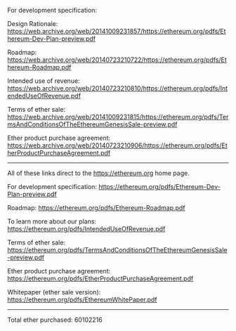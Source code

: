 For development specification: 

Design Rationale: https://web.archive.org/web/20141009231857/https://ethereum.org/pdfs/Ethereum-Dev-Plan-preview.pdf

Roadmap: https://web.archive.org/web/20140723210722/https://ethereum.org/pdfs/Ethereum-Roadmap.pdf

Intended use of revenue: https://web.archive.org/web/20140723210810/https://ethereum.org/pdfs/IntendedUseOfRevenue.pdf

Terms of ether sale: https://web.archive.org/web/20141009231815/https://ethereum.org/pdfs/TermsAndConditionsOfTheEthereumGenesisSale-preview.pdf

Ether product purchase agreement: https://web.archive.org/web/20140723210906/https://ethereum.org/pdfs/EtherProductPurchaseAgreement.pdf

***
All of these links direct to the https://ethereum.org home page.

For development specification: https://ethereum.org/pdfs/Ethereum-Dev-Plan-preview.pdf

Roadmap: https://ethereum.org/pdfs/Ethereum-Roadmap.pdf

To learn more about our plans: https://ethereum.org/pdfs/IntendedUseOfRevenue.pdf

Terms of ether sale: https://ethereum.org/pdfs/TermsAndConditionsOfTheEthereumGenesisSale-preview.pdf

Ether product purchase agreement: https://ethereum.org/pdfs/EtherProductPurchaseAgreement.pdf

Whitepaper (ether sale version): https://ethereum.org/pdfs/EthereumWhitePaper.pdf

***


Total ether purchased: 60102216